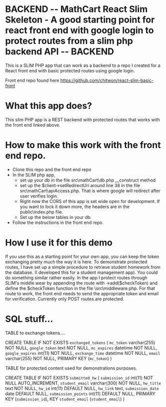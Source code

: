 # BACKEND -- MathCart React Slim Skeleton - A good starting point for react front end with google login to protect routes from a slim php backend API -- BACKEND

  This is a SLIM PHP app that can work as a backend to a repo I created for a React front end with basic protected routes using google login. 
  
  Front end repo found here https://github.com/chitwon/react-slim-basic-front
  
# What this app does? 

This slim PHP app is a REST backend with protected routes that works with the front end linked above. 
    
  # How to make this work with the front end repo.
  
  - Clone this repo and the front end repo
  - In the SLIM php app, 
    - set up your db in the file src\mathCart\db.php __construct method
    - set up the $client->setRedirectUri  around line 38 in the file src\mathCart\apiAccess.php. That is where google will redirect after user verifies login.
    - Right now the CORS of this app is set wide open for development. If you want to lock it down more, the headers are in the public\index.php file. 
    - Set up the below tables in your db. 
  - Follow the instructions in the front end repo.
  
# How I use it for this demo

If you use this as a starting point for your own app, you can keep the token exchanging pretty much the way it is here. To demonstrate protected routes, I have set up a simple procedure to retrieve student homework from the database. (I developed this for a student management app). You could do something similar rather easily. In the app I protect routes through SLIM's middle wear by appending the route with ->add($checkToken) and define the $checkToken function in the file \src\middleware.php. For that route to work, the front end needs to send the appropriate token and email for verification. Currently only POST routes are protected. 


# SQL stuff...
TABLE to exchange tokens....

CREATE TABLE IF NOT EXISTS `exchanged_tokens` (
  `mc_token` varchar(255) NOT NULL,
  `google_token` text NOT NULL,
  `mc_expires` datetime NOT NULL,
  `google_expires` int(11) NOT NULL,
  `exchange_time` datetime NOT NULL,
  `email` varchar(255) NOT NULL,
  PRIMARY KEY (`mc_token`)
) 


 TABLE for protected content used for demonstrations purposes. 
 
 CREATE TABLE IF NOT EXISTS `submitted_hw` (
  `submission_id` int(11) NOT NULL AUTO_INCREMENT,
  `student_email` varchar(300) NOT NULL,
  `hw_title` text NOT NULL,
  `hw_id` int(11) DEFAULT NULL,
  `hw_link` text,
  `submission_date` date DEFAULT NULL,
  `submission_points` int(11) DEFAULT NULL,
  PRIMARY KEY (`submission_id`),
  KEY `student_email` (`student_email`)
)


